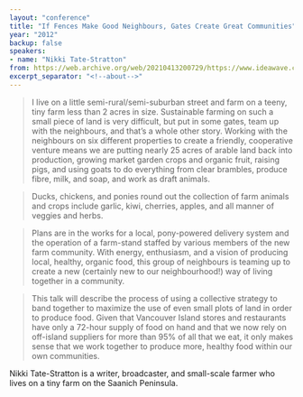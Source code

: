 ```yaml
---
layout: "conference"
title: "If Fences Make Good Neighbours, Gates Create Great Communities"
year: "2012"
backup: false
speakers:
- name: "Nikki Tate-Stratton"
from: https://web.archive.org/web/20210413200729/https://www.ideawave.ca/2012-conference/if-fences-make-good-neighbours-gates-create-great-communities
excerpt_separator: "<!--about-->"
---
```


> I live on a little semi-rural/semi-suburban street and farm on a teeny, tiny
farm less than 2 acres in size. Sustainable farming on such a small piece of
land is very difficult, but put in some gates, team up with the neighbours,
and that’s a whole other story. Working with the neighbours on six different
properties to create a friendly, cooperative venture means we are putting
nearly 25 acres of arable land back into production, growing market garden
crops and organic fruit, raising pigs, and using goats to do everything from
clear brambles, produce fibre, milk, and soap, and work as draft animals.

> Ducks, chickens, and ponies round out the collection of farm animals and crops
include garlic, kiwi, cherries, apples, and all manner of veggies and herbs.

> Plans are in the works for a local, pony-powered delivery system and the
operation of a farm-stand staffed by various members of the new farm
community. With energy, enthusiasm, and a vision of producing local, healthy,
organic food, this group of neighbours is teaming up to create a new
(certainly new to our neighbourhood!) way of living together in a community.

> This talk will describe the process of using a collective strategy to band
together to maximize the use of even small plots of land in order to produce
food. Given that Vancouver Island stores and restaurants have only a 72-hour
supply of food on hand and that we now rely on off-island suppliers for more
than 95% of all that we eat, it only makes sense that we work together to
produce more, healthy food within our own communities.

<!--about-->

Nikki Tate-Stratton is a writer, broadcaster, and small-scale farmer who
lives on a tiny farm on the Saanich Peninsula.
